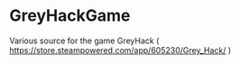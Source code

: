 # GreyHackGame
Various source for the game GreyHack ( https://store.steampowered.com/app/605230/Grey_Hack/ )
